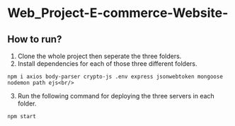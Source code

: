 # Web_Project-E-commerce-Website-

## How to run?
1. Clone the whole project then seperate the three folders. <br/>
2. Install dependencies for each of those three different folders.<br/>
```
npm i axios body-parser crypto-js .env express jsonwebtoken mongoose nodemon path ejs<br/>
```
3. Run the following command for deploying the three servers in each folder.<br/>
```
npm start
```
